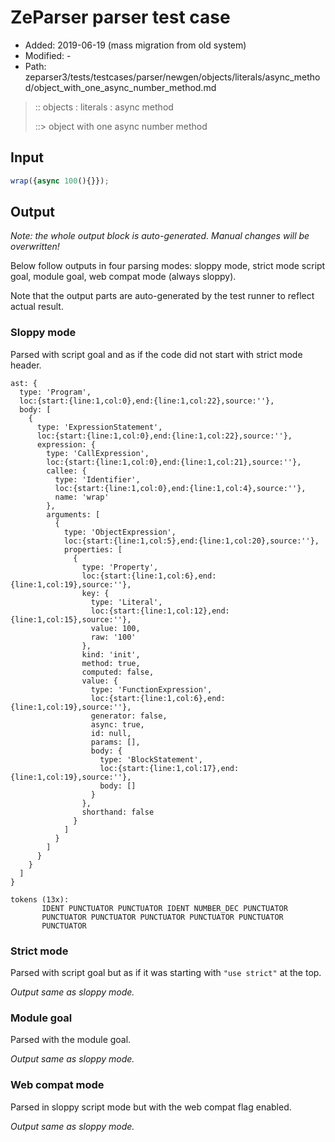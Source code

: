 # ZeParser parser test case

- Added: 2019-06-19 (mass migration from old system)
- Modified: -
- Path: zeparser3/tests/testcases/parser/newgen/objects/literals/async_method/object_with_one_async_number_method.md

> :: objects : literals : async method
>
> ::> object with one async number method

## Input

`````js
wrap({async 100(){}});
`````

## Output

_Note: the whole output block is auto-generated. Manual changes will be overwritten!_

Below follow outputs in four parsing modes: sloppy mode, strict mode script goal, module goal, web compat mode (always sloppy).

Note that the output parts are auto-generated by the test runner to reflect actual result.

### Sloppy mode

Parsed with script goal and as if the code did not start with strict mode header.

`````
ast: {
  type: 'Program',
  loc:{start:{line:1,col:0},end:{line:1,col:22},source:''},
  body: [
    {
      type: 'ExpressionStatement',
      loc:{start:{line:1,col:0},end:{line:1,col:22},source:''},
      expression: {
        type: 'CallExpression',
        loc:{start:{line:1,col:0},end:{line:1,col:21},source:''},
        callee: {
          type: 'Identifier',
          loc:{start:{line:1,col:0},end:{line:1,col:4},source:''},
          name: 'wrap'
        },
        arguments: [
          {
            type: 'ObjectExpression',
            loc:{start:{line:1,col:5},end:{line:1,col:20},source:''},
            properties: [
              {
                type: 'Property',
                loc:{start:{line:1,col:6},end:{line:1,col:19},source:''},
                key: {
                  type: 'Literal',
                  loc:{start:{line:1,col:12},end:{line:1,col:15},source:''},
                  value: 100,
                  raw: '100'
                },
                kind: 'init',
                method: true,
                computed: false,
                value: {
                  type: 'FunctionExpression',
                  loc:{start:{line:1,col:6},end:{line:1,col:19},source:''},
                  generator: false,
                  async: true,
                  id: null,
                  params: [],
                  body: {
                    type: 'BlockStatement',
                    loc:{start:{line:1,col:17},end:{line:1,col:19},source:''},
                    body: []
                  }
                },
                shorthand: false
              }
            ]
          }
        ]
      }
    }
  ]
}

tokens (13x):
       IDENT PUNCTUATOR PUNCTUATOR IDENT NUMBER_DEC PUNCTUATOR
       PUNCTUATOR PUNCTUATOR PUNCTUATOR PUNCTUATOR PUNCTUATOR
       PUNCTUATOR
`````

### Strict mode

Parsed with script goal but as if it was starting with `"use strict"` at the top.

_Output same as sloppy mode._

### Module goal

Parsed with the module goal.

_Output same as sloppy mode._

### Web compat mode

Parsed in sloppy script mode but with the web compat flag enabled.

_Output same as sloppy mode._
